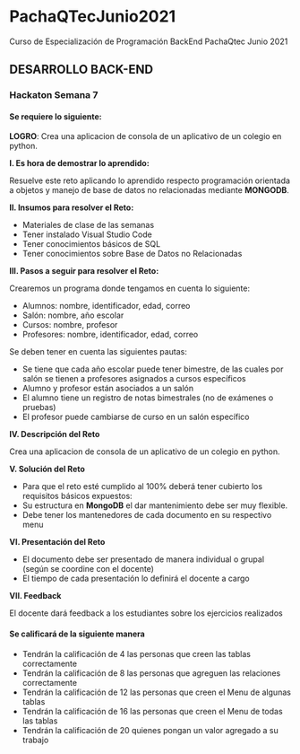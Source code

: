 # PachaQTecJunio2021
Curso de Especialización de Programación BackEnd PachaQtec Junio 2021
## DESARROLLO BACK-END
### Hackaton Semana 7
#### Se requiere lo siguiente:

**LOGRO**: Crea una aplicacion de consola de un aplicativo de un colegio en python.

**I. Es hora de demostrar lo aprendido:**

Resuelve este reto aplicando lo aprendido respecto programación orientada a objetos y manejo de base de datos no relacionadas mediante **MONGODB**.

**II. Insumos para resolver el Reto:**

 -   Materiales de clase de las semanas
 -   Tener instalado Visual Studio Code  
 -   Tener conocimientos básicos de SQL  
 -   Tener conocimientos sobre Base de Datos no Relacionadas 
    

**III. Pasos a seguir para resolver el Reto:**

Crearemos un programa donde tengamos en cuenta lo siguiente:

-   Alumnos: nombre, identificador, edad, correo  
-   Salón: nombre, año escolar  
-   Cursos: nombre, profesor  
-   Profesores: nombre, identificador, edad, correo  
    
Se deben tener en cuenta las siguientes pautas:

-   Se tiene que cada año escolar puede tener bimestre, de las cuales por salón se tienen a profesores asignados a cursos específicos
-   Alumno y profesor están asociados a un salón  
-   El alumno tiene un registro de notas bimestrales (no de exámenes o pruebas)  
-   El profesor puede cambiarse de curso en un salón específico  
    

**IV. Descripción del Reto**

Crea una aplicacion de consola de un aplicativo de un colegio en python.

**V. Solución del Reto**

-   Para que el reto esté cumplido al 100% deberá tener cubierto los requisitos básicos expuestos:  
-   Su estructura en **MongoDB** el dar mantenimiento debe ser muy flexible. 
-   Debe tener los mantenedores de cada documento en su respectivo menu 
    

**VI. Presentación del Reto**

-   El documento debe ser presentado de manera individual o grupal (según se coordine con el docente)  
-   El tiempo de cada presentación lo definirá el docente a cargo  
    

**VII. Feedback**

El docente dará feedback a los estudiantes sobre los ejercicios realizados
#### Se calificará de la siguiente manera
 - Tendrán la calificación de 4 las personas que creen las tablas correctamente
 - Tendrán la calificación de 8 las personas que agreguen las relaciones correctamente
 - Tendrán la calificación de 12 las personas que creen el Menu de algunas tablas
 - Tendrán la calificación de 16 las personas que creen el Menu de todas las tablas
 - Tendrán la calificación de 20 quienes pongan un valor agregado a su trabajo 

  
